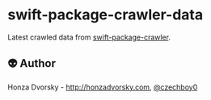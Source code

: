 # swift-package-crawler-data
Latest crawled data from [swift-package-crawler](https://github.com/czechboy0/swift-package-crawler).

:alien: Author
------
Honza Dvorsky - http://honzadvorsky.com, [@czechboy0](http://twitter.com/czechboy0)
